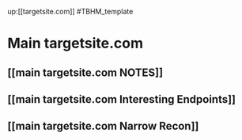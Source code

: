 up:[[targetsite.com]]
#TBHM_template 
# Main targetsite.com
## [[main targetsite.com NOTES]]
## [[main targetsite.com Interesting Endpoints]] 
## [[main targetsite.com Narrow Recon]]

